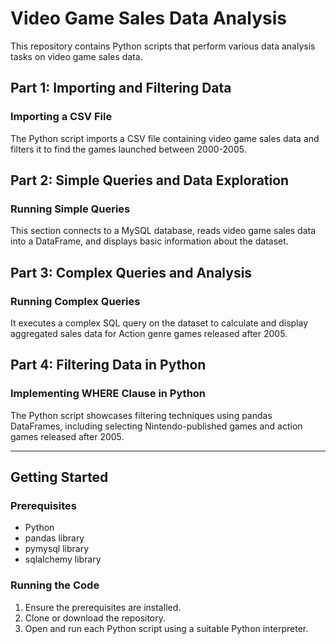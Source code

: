 # Video Game Sales Data Analysis

This repository contains Python scripts that perform various data analysis tasks on video game sales data.

## Part 1: Importing and Filtering Data

### Importing a CSV File

The Python script imports a CSV file containing video game sales data and filters it to find the games launched between 2000-2005.

## Part 2: Simple Queries and Data Exploration

### Running Simple Queries

This section connects to a MySQL database, reads video game sales data into a DataFrame, and displays basic information about the dataset.

## Part 3: Complex Queries and Analysis

### Running Complex Queries

It executes a complex SQL query on the dataset to calculate and display aggregated sales data for Action genre games released after 2005.

## Part 4: Filtering Data in Python

### Implementing WHERE Clause in Python

The Python script showcases filtering techniques using pandas DataFrames, including selecting Nintendo-published games and action games released after 2005.

---

## Getting Started

### Prerequisites

- Python
- pandas library
- pymysql library
- sqlalchemy library

### Running the Code

1. Ensure the prerequisites are installed.
2. Clone or download the repository.
3. Open and run each Python script using a suitable Python interpreter.
